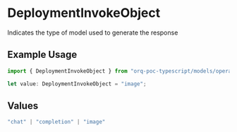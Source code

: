 # DeploymentInvokeObject

Indicates the type of model used to generate the response

## Example Usage

```typescript
import { DeploymentInvokeObject } from "orq-poc-typescript/models/operations";

let value: DeploymentInvokeObject = "image";
```

## Values

```typescript
"chat" | "completion" | "image"
```
